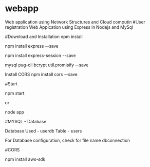 # webapp
Web application using Network Structures and Cloud computin
#User registration Web Appication using Express in Nodejs and MySql

#Download and Installation
npm install

npm install express --save

npm install express-session --save

mysql pug-cli bcrypt util.promisify --save


Install CORS 
npm install cors --save


#Start 

npm start

or

node app

#MYSQL - Database

Database Used - userdb
Table         - users

For Database configuration, check for file name dbconnection

#CORS

 npm install aws-sdk
